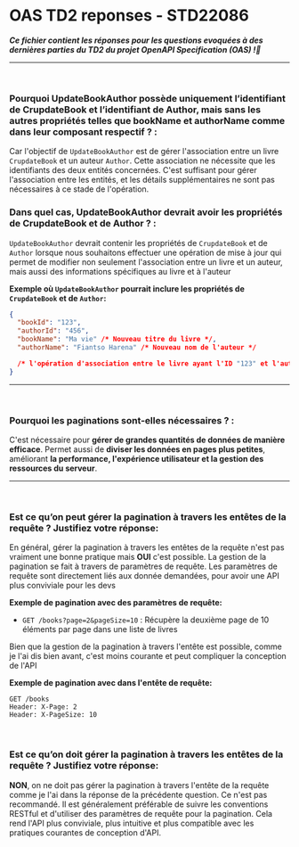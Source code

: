 # OAS TD2 reponses - STD22086

**<i>Ce fichier contient les réponses pour les questions evoquées à des dernières parties du TD2 du projet OpenAPI Specification (OAS) !📢</i>**

<hr/>
<br/>

### Pourquoi UpdateBookAuthor possède uniquement l’identifiant de CrupdateBook et l’identifiant de Author, mais sans les autres propriétés telles que bookName et authorName comme dans leur composant respectif ? :

Car l'objectif de `UpdateBookAuthor` est de gérer l'association entre un livre `CrupdateBook` et un auteur `Author`. Cette association ne nécessite que les identifiants des deux entités concernées. C'est suffisant pour gérer l'association entre les entités, et les détails supplémentaires ne sont pas nécessaires à ce stade de l'opération.

### Dans quel cas, UpdateBookAuthor devrait avoir les propriétés de CrupdateBook et de Author ? :

`UpdateBookAuthor` devrait contenir les propriétés de `CrupdateBook` et de `Author` lorsque nous souhaitons effectuer une opération de mise à jour qui permet de modifier non seulement l'association entre un livre et un auteur, mais aussi des informations spécifiques au livre et à l'auteur

**Exemple où `UpdateBookAuthor` pourrait inclure les propriétés de `CrupdateBook` et de `Author`:**

```json
{
  "bookId": "123",
  "authorId": "456",
  "bookName": "Ma vie" /* Nouveau titre du livre */,
  "authorName": "Fiantso Harena" /* Nouveau nom de l'auteur */

  /* l'opération d'association entre le livre ayant l'ID "123" et l'auteur ayant l'ID "456" inclut également la mise à jour du nom du livre et du nom de l'auteur */
}
```

<hr/>


<br/>

### Pourquoi les paginations sont-elles nécessaires ? :

C'est nécessaire pour **gérer de grandes quantités de données de manière efficace**. Permet aussi de **diviser les données en pages plus petites**, améliorant **la performance, l'expérience utilisateur et la gestion des ressources du serveur**.

<hr/>

<br/>

### Est ce qu’on peut gérer la pagination à travers les entêtes de la requête ? Justifiez votre réponse:

En général, gérer la pagination à travers les entêtes de la requête n'est pas vraiment une bonne pratique mais **OUI** c'est possible. La gestion de la pagination se fait à travers de paramètres de requête. Les paramètres de requête sont directement liés aux donnée demandées, pour avoir une API plus conviviale pour les devs

**Exemple de pagination avec des paramètres de requête:**

- `GET /books?page=2&pageSize=10` : Récupère la deuxième page de 10 éléments par page dans une liste de livres
  <br/>

Bien que la gestion de la pagination à travers l'entête est possible, comme je l'ai dis bien avant, c'est moins courante et peut compliquer la conception de l'API

**Exemple de pagination avec dans l'entête de requête:**

```http
GET /books
Header: X-Page: 2
Header: X-PageSize: 10
```

<br/>

### Est ce qu’on doit gérer la pagination à travers les entêtes de la requête ? Justifiez votre réponse:

**NON**, on ne doit pas gérer la pagination à travers l'entête de la requête comme je l'ai dans la réponse de la précédente question. Ce n'est pas recommandé. Il est généralement préférable de suivre les conventions RESTful et d'utiliser des paramètres de requête pour la pagination. Cela rend l'API plus conviviale, plus intuitive et plus compatible avec les pratiques courantes de conception d'API.
